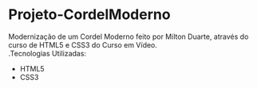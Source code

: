 # Projeto-CordelModerno
Modernização de um Cordel Moderno feito por Milton Duarte, através do curso de HTML5 e CSS3 do Curso em Vídeo.
</br>
.Tecnologias Utilizadas:
- HTML5
- CSS3 
